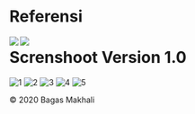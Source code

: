 # Referensi

<a href="https://github.com/mazipan/quran-offline">
  <img align="left" src="https://github-readme-stats.vercel.app/api/pin/?username=mazipan&repo=quran-offline" />
</a>

 <a href="https://github.com/bachors/Al-Quran-ID-API">
  <img align="left" src="https://github-readme-stats.vercel.app/api/pin/?username=bachors&repo=Al-Quran-ID-API" />
</a>











# Screnshoot Version 1.0

![1](https://user-images.githubusercontent.com/53173709/84561839-eef67a00-ad79-11ea-87fc-9b4003d2c52d.png)
![2](https://user-images.githubusercontent.com/53173709/84561841-f158d400-ad79-11ea-8d93-45f77b95380f.png)
![3](https://user-images.githubusercontent.com/53173709/84561842-f28a0100-ad79-11ea-92c2-1c4f64e7487a.png)
![4](https://user-images.githubusercontent.com/53173709/84561845-f3bb2e00-ad79-11ea-9af2-76aea2d4cbd7.png)
![5](https://user-images.githubusercontent.com/53173709/84561846-f4ec5b00-ad79-11ea-90fe-3d07cce34402.png)

:copyright: 2020 Bagas Makhali
